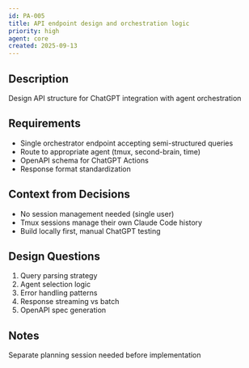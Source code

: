 ```yaml
---
id: PA-005
title: API endpoint design and orchestration logic
priority: high
agent: core
created: 2025-09-13
---
```


## Description
Design API structure for ChatGPT integration with agent orchestration

## Requirements
- Single orchestrator endpoint accepting semi-structured queries
- Route to appropriate agent (tmux, second-brain, time)
- OpenAPI schema for ChatGPT Actions
- Response format standardization

## Context from Decisions
- No session management needed (single user)
- Tmux sessions manage their own Claude Code history
- Build locally first, manual ChatGPT testing

## Design Questions
1. Query parsing strategy
2. Agent selection logic
3. Error handling patterns
4. Response streaming vs batch
5. OpenAPI spec generation

## Notes
Separate planning session needed before implementation